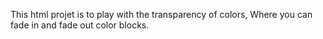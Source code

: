 This html projet is to play with the transparency of colors,
Where you can fade in and fade out color blocks.

